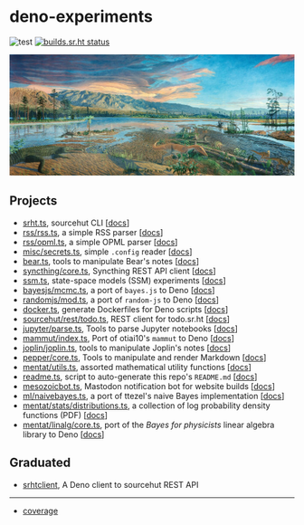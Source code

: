 # deno-experiments

![test](https://github.com/ruivieira/deno-experiments/workflows/test/badge.svg) [![builds.sr.ht status](https://builds.sr.ht/~ruivieira/deno-experiments/.build.yml.svg)](https://builds.sr.ht/~ruivieira/deno-experiments/.build.yml?)

![Brontosaurus!](docs/mesozoic.jpg)
 
## Projects

- [srht.ts](srht.ts), sourcehut CLI [[docs](https://doc.deno.land/https/git.sr.ht/~ruivieira/deno-experiments/blob/master/srht.ts)]
- [rss/rss.ts](rss/rss.ts), a simple RSS parser [[docs](https://doc.deno.land/https/git.sr.ht/~ruivieira/deno-experiments/blob/master/rss/rss.ts)]
- [rss/opml.ts](rss/opml.ts), a simple OPML parser [[docs](https://doc.deno.land/https/git.sr.ht/~ruivieira/deno-experiments/blob/master/rss/opml.ts)]
- [misc/secrets.ts](misc/secrets.ts), simple `.config` reader [[docs](https://doc.deno.land/https/git.sr.ht/~ruivieira/deno-experiments/blob/master/misc/secrets.ts)]
- [bear.ts](bear.ts), tools to manipulate Bear's notes [[docs](https://doc.deno.land/https/git.sr.ht/~ruivieira/deno-experiments/blob/master/bear.ts)]
- [syncthing/core.ts](syncthing/core.ts), Syncthing REST API client [[docs](https://doc.deno.land/https/git.sr.ht/~ruivieira/deno-experiments/blob/master/syncthing/core.ts)]
- [ssm.ts](ssm.ts), state-space models (SSM) experiments [[docs](https://doc.deno.land/https/git.sr.ht/~ruivieira/deno-experiments/blob/master/ssm.ts)]
- [bayesjs/mcmc.ts](bayesjs/mcmc.ts), a port of `bayes.js` to Deno [[docs](https://doc.deno.land/https/git.sr.ht/~ruivieira/deno-experiments/blob/master/bayesjs/mcmc.ts)]
- [randomjs/mod.ts](randomjs/mod.ts), a port of `random-js` to Deno [[docs](https://doc.deno.land/https/git.sr.ht/~ruivieira/deno-experiments/blob/master/randomjs/mod.ts)]
- [docker.ts](docker.ts), generate Dockerfiles for Deno scripts [[docs](https://doc.deno.land/https/git.sr.ht/~ruivieira/deno-experiments/blob/master/docker.ts)]
- [sourcehut/rest/todo.ts](sourcehut/rest/todo.ts), REST client for todo.sr.ht [[docs](https://doc.deno.land/https/git.sr.ht/~ruivieira/deno-experiments/blob/master/sourcehut/rest/todo.ts)]
- [jupyter/parse.ts](jupyter/parse.ts), Tools to parse Jupyter notebooks [[docs](https://doc.deno.land/https/git.sr.ht/~ruivieira/deno-experiments/blob/master/jupyter/parse.ts)]
- [mammut/index.ts](mammut/index.ts), Port of otiai10's `mammut` to Deno [[docs](https://doc.deno.land/https/git.sr.ht/~ruivieira/deno-experiments/blob/master/mammut/index.ts)]
- [joplin/joplin.ts](joplin/joplin.ts), tools to manipulate Joplin's notes [[docs](https://doc.deno.land/https/git.sr.ht/~ruivieira/deno-experiments/blob/master/joplin/joplin.ts)]
- [pepper/core.ts](pepper/core.ts), Tools to manipulate and render Markdown [[docs](https://doc.deno.land/https/git.sr.ht/~ruivieira/deno-experiments/blob/master/pepper/core.ts)]
- [mentat/utils.ts](mentat/utils.ts), assorted mathematical utility functions [[docs](https://doc.deno.land/https/git.sr.ht/~ruivieira/deno-experiments/blob/master/mentat/utils.ts)]
- [readme.ts](readme.ts), script to auto-generate this repo's `README.md` [[docs](https://doc.deno.land/https/git.sr.ht/~ruivieira/deno-experiments/blob/master/readme.ts)]
- [mesozoicbot.ts](mesozoicbot.ts), Mastodon notification bot for website builds [[docs](https://doc.deno.land/https/git.sr.ht/~ruivieira/deno-experiments/blob/master/mesozoicbot.ts)]
- [ml/naivebayes.ts](ml/naivebayes.ts), a port of ttezel's naive Bayes implementation [[docs](https://doc.deno.land/https/git.sr.ht/~ruivieira/deno-experiments/blob/master/ml/naivebayes.ts)]
- [mentat/stats/distributions.ts](mentat/stats/distributions.ts), a collection of log probability density functions (PDF) [[docs](https://doc.deno.land/https/git.sr.ht/~ruivieira/deno-experiments/blob/master/mentat/stats/distributions.ts)]
- [mentat/linalg/core.ts](mentat/linalg/core.ts), port of the _Bayes for physicists_ linear algebra library to Deno [[docs](https://doc.deno.land/https/git.sr.ht/~ruivieira/deno-experiments/blob/master/mentat/linalg/core.ts)]

## Graduated


- [srhtclient](https://git.sr.ht/~ruivieira/srhtclient), A Deno client to sourcehut REST API

<hr>

- [coverage](https://ruivieira.srht.site/deno-experiments/coverage/index.html)
